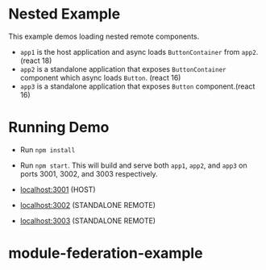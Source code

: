 # Nested Example

This example demos loading nested remote components.

- `app1` is the host application and async loads `ButtonContainer` from `app2`.(react 18)
- `app2` is a standalone application that exposes `ButtonContainer` component which async loads `Button`. (react 16)
- `app3` is a standalone application that exposes `Button` component.(react 16)

# Running Demo

- Run `npm install`
- Run `npm start`. This will build and serve both `app1`, `app2`, and `app3` on ports 3001, 3002, and 3003 respectively.

- [localhost:3001](http://localhost:3001/) (HOST)
- [localhost:3002](http://localhost:3002/) (STANDALONE REMOTE)
- [localhost:3003](http://localhost:3003/) (STANDALONE REMOTE)

# module-federation-example
